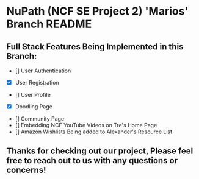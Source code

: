 # NuPath (NCF SE Project 2) 'Marios' Branch README

## Full Stack Features Being Implemented in this Branch:
- [] User Authentication
- [x] User Registration
- [] User Profile
- [x] Doodling Page
- [] Community Page
- [] Embedding NCF YouTube Videos on Tre's Home Page
- [] Amazon Wishlists Being added to Alexander's Resource List

## Thanks for checking out our project, Please feel free to reach out to us with any questions or concerns!

